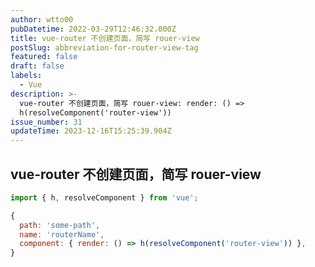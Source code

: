 ```yaml
---
author: wtto00
pubDatetime: 2022-03-29T12:46:32.000Z
title: vue-router 不创建页面，简写 rouer-view
postSlug: abbreviation-for-router-view-tag
featured: false
draft: false
labels:
  - Vue
description: >-
  vue-router 不创建页面，简写 rouer-view: render: () =>
  h(resolveComponent('router-view'))
issue_number: 31
updateTime: 2023-12-16T15:25:39.904Z
---
```


## vue-router 不创建页面，简写 rouer-view

```javascript
import { h, resolveComponent } from 'vue';

{
  path: 'some-path',
  name: 'routerName',
  component: { render: () => h(resolveComponent('router-view')) },
}
```
